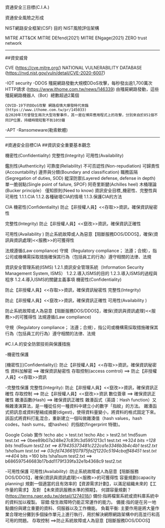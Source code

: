 資通安全三目標(C.I.A.)

資通安全風險之形成

NIST網路安全框架(CSF)
   目的
NIST風險評估架構

MITRE ATT&CK
MITRE DEfend(2021)
MITRE ENgage(2021)
ZERO trust network


----------------

##資安威脅

CVE (https://cve.mitre.org/)
NATIONAL VULNERABILITY DATABASE (https://nvd.nist.gov/vuln/detail/CVE-2020-6007)


-IOT security
-DDOS
    殭屍網路發動大規模DDoS攻擊，每秒發出逾1,700萬次HTTP請求 (https://www.ithome.com.tw/news/146339)
    由殭屍網路發動，這些殭屍網路機器人（Bot）總數超過2萬個
     
    COVID-19下的DDoS攻擊 網路疫情大爆發時代來臨(https://www.ithome.com.tw/pr/145033)
    在2020年7月曾發生兩次大型攻擊事件，其一是在博弈應用程式上的攻擊，分別來自於851個不同IP位置，持續時間短暫不到10分鐘
 
    
  
-APT
-Ransomeware(勒索軟體)



----------------------------------------------

#資通安全目標CIA
##資訊安全重要基本觀念

機密性(Confidentiality)
完整性(Integrity)
可用性(Availability)

鑑別性(Authenticity)
可靠度(Reliability)
不可否認性(Non-repudiation)
可歸責性(Accountability)
邊界與分類(Boundary and classification)
職務區隔(Segregation of duties, SOD)
縱深防禦(Layered defense, defense in depth)
單一脆弱點(Single point of failure, SPOF)
阿奇里斯腱(Achilles heel)
木桶理論(Bucker principle）
僅知原則(Need to know)
資訊安全目標_機密性、完整性與可用性
   1.1.1.CIA
   1.1.2.各種破壞CIA的情境
   1.1.3.保護CIA的方法
   
CIA
機密性(Confidentiality)
防止【非授權人員】<<存取>>資訊，確保資訊秘密性

完整性(Integrity)
防止【非授權人員】<<竄改>>資訊，確保資訊正確性

可用性(Availability )
防止系統故障或人為惡意【阻斷服務DOS/DDOS】，確保{資訊與資訊處理}<<服務>>的可獲得性

法規遵循(Law compliance)
守規（Regulatory compliance； 法遵；合規），指公司或機構需採取措施確保其行為（包括員工的行為）遵守相關的法律、法規


資訊安全管理系統(ISMS)
   1.2.1.資訊安全管理系統（Information Security Management System, ISMS）
   1.2.2.導入ISMS的目的
   1.2.3.導入ISMS的過程與程序
   1.2.4.導入ISMS的關鍵主義事項
   機密性(Confidentiality)


防止【非授權人員】<<存取>>資訊，確保資訊秘密性
完整性(Integrity)

防止【非授權人員】<<竄改>>資訊，確保資訊正確性
可用性(Availability )

防止系統故障或人為惡意【阻斷服務DOS/DDOS】，確保{資訊與資訊處理}<<服務>>的可獲得性
法規遵循(Law compliance)

守規（Regulatory compliance； 法遵；合規），指公司或機構需採取措施確保其行為（包括員工的行為）遵守相關的法律、法規


#C.I.A.的安全防禦技術與保護措施

-機密性保護

[機密性][(Confidentiality)]: 防止【非授權人員】<<存取>>資訊，確保資訊秘密性
資料加解密 ==> 確保資訊秘密性
存取控制(access comtrol) ==> 防止【非授權人員】<<存取>>資訊

-完整性保護
  完整性(Integrity): 防止【非授權人員】<<竄改>>資訊，確保資訊正確性
    存取控制 ==> 防止【非授權人員】<<竄改>>資訊
    數位簽章 ==> 確保資訊正確性
    雜湊函數(Hash) ==> 確保資訊正確性
    雜湊函式（英語：Hash function）又稱雜湊演算法，是一種從任何一種資料中建立小的數字「指紋」的方法。
    雜湊函式把訊息或資料壓縮成摘要(digest)，使得資料量變小，將資料的格式固定下來。該函式將資料打亂混合，重新建立一個叫做雜湊值（hash values，hash codes，hash sums，或hashes）的指紋(fingerprint 特徵)。
    
Google Colab 實作
!echo abc > test.txt
!echo Abc > test2.txt
!md5sum test.txt  ==> 0bee89b07a248e27c83fc3d5951213c1  test.txt  ==>32*4 bits =128 bits
!md5sum test2.txt ==> 879435373481c222ca1e3346b3b4c4b1  test2.txt
!sha1sum test.txt ==> 03cfd743661f07975fa2f1220c5194cbaff48451  test.txt ==>40*4 bits =160 bits
!sha1sum test2.txt ==> b686597546683b17bdd1179f339fa32e1b4368c9  test2.txt


-可用性保護
  可用性(Availability) :防止系統故障或人為惡意【阻斷服務DOS/DDOS】，確保{資訊與資訊處理}<<服務>>的可獲得性
  容量規劃(capacity planning)
    規劃一個適當的且有效率的【資源需求計劃】，以滿足組織未來的【工作量的需求】 及對 【未來資訊服務水準的預期】。
    何謂容量規劃？(https://terms.naer.edu.tw/detail/1274018/)
  備份:指將檔案系統或資料庫系統中的資料加以複製。
  容錯:發生故障時仍能正常運作的能力。
  備援:指的是在另一地點備份與建立重要的資料、伺服器以及工作機能。
  負載平衡: 主要作用是將大量作業合理地分攤到多個操作單元上進行執行，用於解決網際網路架構中的高並行和高可用的問題。
存取控制 ==>防止系統故障或人為惡意【阻斷服務DOS/DDOS】
